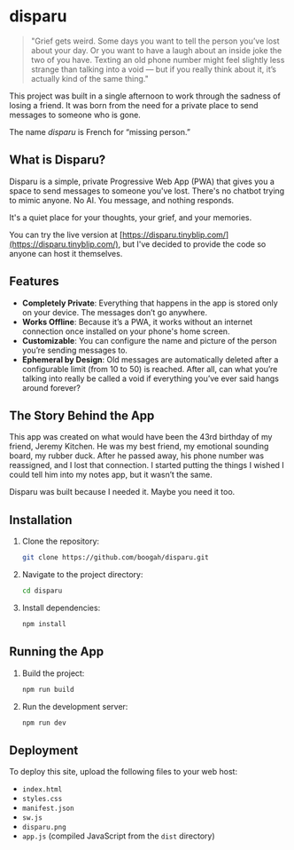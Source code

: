 # disparu

> "Grief gets weird. Some days you want to tell the person you’ve lost about your day. Or you want to have a laugh about an inside joke the two of you have. Texting an old phone number might feel slightly less strange than talking into a void — but if you really think about it, it’s actually kind of the same thing."

This project was built in a single afternoon to work through the sadness of losing a friend. It was born from the need for a private place to send messages to someone who is gone.

The name *disparu* is French for “missing person.”

## What is Disparu?

Disparu is a simple, private Progressive Web App (PWA) that gives you a space to send messages to someone you've lost. There's no chatbot trying to mimic anyone. No AI. You message, and nothing responds.

It's a quiet place for your thoughts, your grief, and your memories.

You can try the live version at [https://disparu.tinyblip.com/](https://disparu.tinyblip.com/), but I've decided to provide the code so anyone can host it themselves.

## Features

*   **Completely Private**: Everything that happens in the app is stored only on your device. The messages don’t go anywhere.
*   **Works Offline**: Because it’s a PWA, it works without an internet connection once installed on your phone's home screen.
*   **Customizable**: You can configure the name and picture of the person you’re sending messages to.
*   **Ephemeral by Design**: Old messages are automatically deleted after a configurable limit (from 10 to 50) is reached. After all, can what you’re talking into really be called a void if everything you’ve ever said hangs around forever?

## The Story Behind the App

This app was created on what would have been the 43rd birthday of my friend, Jeremy Kitchen. He was my best friend, my emotional sounding board, my rubber duck. After he passed away, his phone number was reassigned, and I lost that connection. I started putting the things I wished I could tell him into my notes app, but it wasn’t the same.

Disparu was built because I needed it. Maybe you need it too.

## Installation

1.  Clone the repository:
    ```bash
    git clone https://github.com/boogah/disparu.git
    ```
2.  Navigate to the project directory:
    ```bash
    cd disparu
    ```
3.  Install dependencies:
    ```bash
    npm install
    ```

## Running the App

1.  Build the project:
    ```bash
    npm run build
    ```
2.  Run the development server:
    ```bash
    npm run dev
    ```

## Deployment

To deploy this site, upload the following files to your web host:

*   `index.html`
*   `styles.css`
*   `manifest.json`
*   `sw.js`
*   `disparu.png`
*   `app.js` (compiled JavaScript from the `dist` directory)